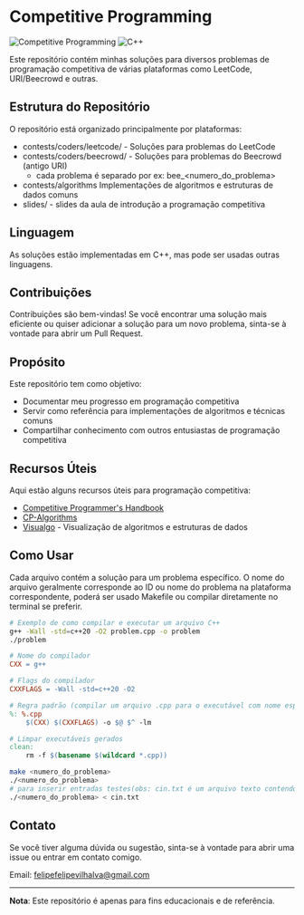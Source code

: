 # Competitive Programming

![Competitive Programming](https://img.shields.io/badge/Competitive-Programming-blue) ![C++](https://img.shields.io/badge/Language-C%2B%2B-red)

Este repositório contém minhas soluções para diversos problemas de programação competitiva de várias plataformas como LeetCode, URI/Beecrowd e outras.

## Estrutura do Repositório

O repositório está organizado principalmente por plataformas:

- contests/coders/leetcode/ - Soluções para problemas do LeetCode
- contests/coders/beecrowd/ - Soluções para problemas do Beecrowd (antigo URI)
  - cada problema é separado por ex: bee_<numero_do_problema>
- contests/algorithms Implementações de algoritmos e estruturas de dados comuns
- slides/  - slides da aula de introdução a programação competitiva

## Linguagem

As soluções estão implementadas em C++, mas pode ser usadas outras linguagens.

## Contribuições

Contribuições são bem-vindas! Se você encontrar uma solução mais eficiente ou quiser adicionar a solução para um novo problema, sinta-se à vontade para abrir um Pull Request.

## Propósito

Este repositório tem como objetivo:

- Documentar meu progresso em programação competitiva
- Servir como referência para implementações de algoritmos e técnicas comuns
- Compartilhar conhecimento com outros entusiastas de programação competitiva

## Recursos Úteis

Aqui estão alguns recursos úteis para programação competitiva:

- [Competitive Programmer's Handbook](https://cses.fi/book/book.pdf)
- [CP-Algorithms](https://cp-algorithms.com/)
- [Visualgo](https://visualgo.net/) - Visualização de algoritmos e estruturas de dados

## Como Usar

Cada arquivo contém a solução para um problema específico. O nome do arquivo geralmente corresponde ao ID ou nome do problema na plataforma correspondente, poderá ser usado Makefile ou compilar diretamente no terminal se preferir.

```bash
# Exemplo de como compilar e executar um arquivo C++
g++ -Wall -std=c++20 -O2 problem.cpp -o problem
./problem


```

```makefile
# Nome do compilador
CXX = g++

# Flags do compilador
CXXFLAGS = -Wall -std=c++20 -O2

# Regra padrão (compilar um arquivo .cpp para o executável com nome especificado)
%: %.cpp
	$(CXX) $(CXXFLAGS) -o $@ $^ -lm

# Limpar executáveis gerados
clean:
	rm -f $(basename $(wildcard *.cpp))

```

```bash
make <numero_do_problema>
./<numero_do_problema>
# para inserir entradas testes(obs: cin.txt é um arquivo texto contendo um teste de entrada)
./<numero_do_problema> < cin.txt
```



## Contato

Se você tiver alguma dúvida ou sugestão, sinta-se à vontade para abrir uma issue ou entrar em contato comigo.



Email: felipefelipevilhalva@gmail.com

------

**Nota**: Este repositório é apenas para fins educacionais e de referência.